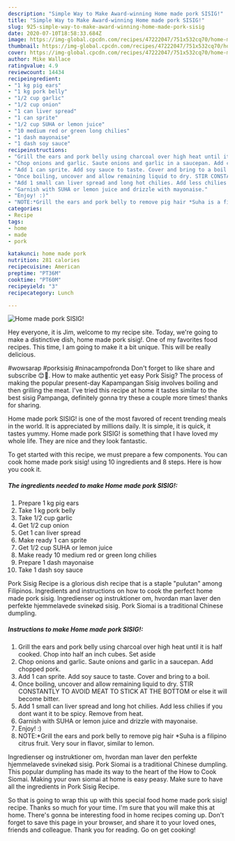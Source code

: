```yaml
---
description: "Simple Way to Make Award-winning Home made pork SISIG!"
title: "Simple Way to Make Award-winning Home made pork SISIG!"
slug: 925-simple-way-to-make-award-winning-home-made-pork-sisig
date: 2020-07-10T18:58:33.684Z
image: https://img-global.cpcdn.com/recipes/47222047/751x532cq70/home-made-pork-sisig-recipe-main-photo.jpg
thumbnail: https://img-global.cpcdn.com/recipes/47222047/751x532cq70/home-made-pork-sisig-recipe-main-photo.jpg
cover: https://img-global.cpcdn.com/recipes/47222047/751x532cq70/home-made-pork-sisig-recipe-main-photo.jpg
author: Mike Wallace
ratingvalue: 4.9
reviewcount: 14434
recipeingredient:
- "1 kg pig ears"
- "1 kg pork belly"
- "1/2 cup garlic"
- "1/2 cup onion"
- "1 can liver spread"
- "1 can sprite"
- "1/2 cup SUHA or lemon juice"
- "10 medium red or green long chilies"
- "1 dash mayonaise"
- "1 dash soy sauce"
recipeinstructions:
- "Grill the ears and pork belly using charcoal over high heat until it is half cooked. Chop into half an inch cubes. Set aside"
- "Chop onions and garlic. Saute onions and garlic in a saucepan. Add chopped pork."
- "Add 1 can sprite. Add soy sauce to taste. Cover and bring to a boil."
- "Once boiling, uncover and allow remaining liquid to dry. STIR CONSTANTLY TO AVOID MEAT TO STICK AT THE BOTTOM or else it will become bitter."
- "Add 1 small can liver spread and long hot chilies. Add less chilies if you dont want it to be spicy. Remove from heat."
- "Garnish with SUHA or lemon juice and drizzle with mayonaise."
- "Enjoy! :)"
- "NOTE:*Grill the ears and pork belly to remove pig hair *Suha is a filipino citrus fruit. Very sour in flavor, similar to lemon."
categories:
- Recipe
tags:
- home
- made
- pork

katakunci: home made pork 
nutrition: 281 calories
recipecuisine: American
preptime: "PT36M"
cooktime: "PT60M"
recipeyield: "3"
recipecategory: Lunch

---
```



![Home made pork SISIG!](https://img-global.cpcdn.com/recipes/47222047/751x532cq70/home-made-pork-sisig-recipe-main-photo.jpg)

Hey everyone, it is Jim, welcome to my recipe site. Today, we're going to make a distinctive dish, home made pork sisig!. One of my favorites food recipes. This time, I am going to make it a bit unique. This will be really delicious.

#wowsarap #porksisig #ninacampofronda Don&#39;t forget to like share and subscribe 😊💯. How to make authentic yet easy Pork Sisig? The process of making the popular present-day Kapampangan Sisig involves boiling and then grilling the meat. I&#39;ve tried this recipe at home it tastes similar to the best sisig Pampanga, definitely gonna try these a couple more times! thanks for sharing.

Home made pork SISIG! is one of the most favored of recent trending meals in the world. It is appreciated by millions daily. It is simple, it is quick, it tastes yummy. Home made pork SISIG! is something that I have loved my whole life. They are nice and they look fantastic.


To get started with this recipe, we must prepare a few components. You can cook home made pork sisig! using 10 ingredients and 8 steps. Here is how you cook it.

<!--inarticleads1-->

##### The ingredients needed to make Home made pork SISIG!:

1. Prepare 1 kg pig ears
1. Take 1 kg pork belly
1. Take 1/2 cup garlic
1. Get 1/2 cup onion
1. Get 1 can liver spread
1. Make ready 1 can sprite
1. Get 1/2 cup SUHA or lemon juice
1. Make ready 10 medium red or green long chilies
1. Prepare 1 dash mayonaise
1. Take 1 dash soy sauce


Pork Sisig Recipe is a glorious dish recipe that is a staple &#34;pulutan&#34; among Filipinos. Ingredients and instructions on how to cook the perfect home made pork sisig. Ingredienser og instruktioner om, hvordan man laver den perfekte hjemmelavede svinekød sisig. Pork Siomai is a traditional Chinese dumpling. 

<!--inarticleads2-->

##### Instructions to make Home made pork SISIG!:

1. Grill the ears and pork belly using charcoal over high heat until it is half cooked. Chop into half an inch cubes. Set aside
1. Chop onions and garlic. Saute onions and garlic in a saucepan. Add chopped pork.
1. Add 1 can sprite. Add soy sauce to taste. Cover and bring to a boil.
1. Once boiling, uncover and allow remaining liquid to dry. STIR CONSTANTLY TO AVOID MEAT TO STICK AT THE BOTTOM or else it will become bitter.
1. Add 1 small can liver spread and long hot chilies. Add less chilies if you dont want it to be spicy. Remove from heat.
1. Garnish with SUHA or lemon juice and drizzle with mayonaise.
1. Enjoy! :)
1. NOTE:*Grill the ears and pork belly to remove pig hair *Suha is a filipino citrus fruit. Very sour in flavor, similar to lemon.


Ingredienser og instruktioner om, hvordan man laver den perfekte hjemmelavede svinekød sisig. Pork Siomai is a traditional Chinese dumpling. This popular dumpling has made its way to the heart of the How to Cook Siomai. Making your own siomai at home is easy peasy. Make sure to have all the ingredients in Pork Sisig Recipe. 

So that is going to wrap this up with this special food home made pork sisig! recipe. Thanks so much for your time. I'm sure that you will make this at home. There's gonna be interesting food in home recipes coming up. Don't forget to save this page in your browser, and share it to your loved ones, friends and colleague. Thank you for reading. Go on get cooking!
